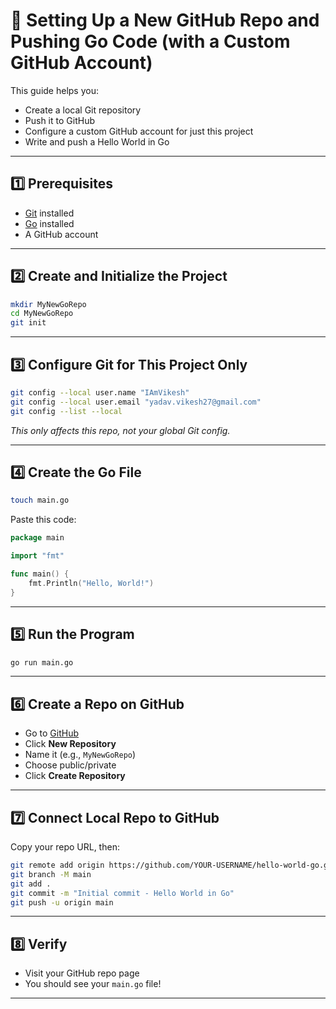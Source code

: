 # 🚀 Setting Up a New GitHub Repo and Pushing Go Code (with a Custom GitHub Account)

This guide helps you:
- Create a local Git repository
- Push it to GitHub
- Configure a custom GitHub account for just this project
- Write and push a Hello World in Go

---

## 1️⃣ Prerequisites

- [Git](https://git-scm.com/downloads) installed
- [Go](https://go.dev/dl/) installed
- A GitHub account

---

## 2️⃣ Create and Initialize the Project

```bash
mkdir MyNewGoRepo
cd MyNewGoRepo
git init
```

---

## 3️⃣ Configure Git for This Project Only

```bash
git config --local user.name "IAmVikesh"
git config --local user.email "yadav.vikesh27@gmail.com"
git config --list --local
```
*This only affects this repo, not your global Git config.*

---

## 4️⃣ Create the Go File

```bash
touch main.go
```

Paste this code:
```go
package main

import "fmt"

func main() {
    fmt.Println("Hello, World!")
}
```

---

## 5️⃣ Run the Program

```bash
go run main.go
```

---

## 6️⃣ Create a Repo on GitHub

- Go to [GitHub](https://github.com)
- Click **New Repository**
- Name it (e.g., `MyNewGoRepo`)
- Choose public/private
- Click **Create Repository**

---

## 7️⃣ Connect Local Repo to GitHub

Copy your repo URL, then:

```bash
git remote add origin https://github.com/YOUR-USERNAME/hello-world-go.git
git branch -M main
git add .
git commit -m "Initial commit - Hello World in Go"
git push -u origin main
```

---

## 8️⃣ Verify

- Visit your GitHub repo page
- You should see your `main.go` file!

---
